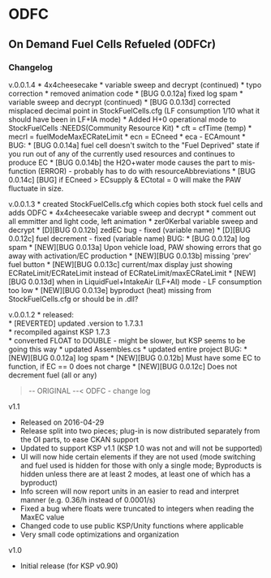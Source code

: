# ODFC  
## On Demand Fuel Cells Refueled (ODFCr)  

### Changelog 
v.0.0.1.4
	* 4x4cheesecake 
		* variable sweep and decrypt (continued)
		* typo correction
		* removed animation code
		* [BUG 0.0.12a] fixed log spam
	* variable sweep and decrypt (continued)
	* [BUG 0.0.13d] corrected misplaced decimal point in StockFuelCells.cfg (LF consumption 1/10 what it should have been in LF+IA mode)
	* Added H+0 operational mode to StockFuelCells :NEEDS(Community Resource Kit)
	* cft = cfTime (temp)
	* mecrl = fuelModeMaxECRateLimit
	* ecn = ECneed
	* eca - ECAmount
	* 
	BUG:
	* [BUG 0.0.14a] fuel cell doesn't switch to the "Fuel Deprived" state if you run out of any of the currently used resources and continues to produce EC
	* [BUG 0.0.14b] the H2O+water mode causes the part to mis-function (ERROR) - probably has to do with resourceAbbreviations
	* [BUG 0.0.14c] [BUG] if ECneed > ECsupply & ECtotal = 0 will make the PAW fluctuate in size.

v.0.0.1.3
	* created StockFuelCells.cfg which copies both stock fuel cells and adds ODFC
	* 4x4cheesecake variable sweep and decrypt
	* comment out all emmitter and light code, left animation
	* zer0Kerbal variable sweep and decrypt
	* [D][BUG 0.0.12b] zedEC bug - fixed (variable name)
	* [D][BUG 0.0.12c] fuel decrement - fixed (variable name)
	BUG:
	* [BUG 0.0.12a] log spam
	* [NEW][BUG 0.0.13a] Upon vehicle load, PAW showing errors that go away with activation/EC production
	* [NEW][BUG 0.0.13b] missing 'prev' fuel button
	* [NEW][BUG 0.0.13c] current/max display just showing ECRateLimit/ECRateLimit instead of ECRateLimit/maxECRateLimit
	* [NEW][BUG 0.0.13d] when in LiquidFuel+IntakeAir (LF+AI) mode - LF consumption too low
	* [NEW][BUG 0.0.13e] byproduct (heat) missing from StockFuelCells.cfg or should be in .dll?

v.0.0.1.2 
	* released:  
	* [REVERTED] updated .version to 1.7.3.1  
	* recompiled against KSP 1.7.3  
	* converted FLOAT to DOUBLE - might be slower, but KSP seems to be going this way
	* updated Assembles.cs
	* updated entire project
	BUG:
	* [NEW][BUG 0.0.12a] log spam
	* [NEW][BUG 0.0.12b] Must have some EC to function, if EC == 0 does not charge
	* [NEW][BUG 0.0.12c] Does not decrement fuel (all or any)


>-- ORIGINAL --<
ODFC - change log

v1.1
 - Released on 2016-04-29
 - Release split into two pieces; plug-in is now distributed separately from the OI parts, to ease CKAN support
 - Updated to support KSP v1.1 (KSP 1.0 was not and will not be supported)
 - UI will now hide certain elements if they are not used (mode switching and fuel used is hidden for those with only a single mode; Byproducts is hidden unless there are at least 2 modes, at least one of which has a byproduct)
 - Info screen will now report units in an easier to read and interpret manner (e.g. 0.36/h instead of 0.0001/s)
 - Fixed a bug where floats were truncated to integers when reading the MaxEC value
 - Changed code to use public KSP/Unity functions where applicable
 - Very small code optimizations and organization

v1.0
 - Initial release (for KSP v0.90)
